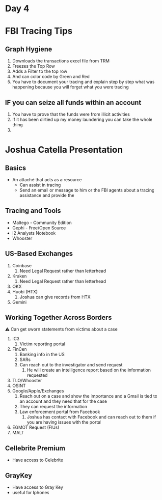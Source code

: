 # Day 4

# FBI Tracing Tips

## Graph Hygiene

1. Downloads the transactions excel file from TRM
2. Freezes the Top Row
3. Adds a Filter to the top row
4. And can color code by Green and Red
5. You have to document your tracing and explain step by step what was happening because you will forget what you were tracing

## IF you can seize all funds within an account

1. You have to prove that the funds were from illicit activities 
2. If it has been dirtied up my money laundering you can take the whole thing
3. 

# Joshua Catella Presentation

## Basics

- An attaché that acts as a resource
    - Can assist in tracing
    - Send an email or message to him or the FBI agents about a tracing assistance and provide the

## Tracing and Tools

- Maltego - Community Edition
- Gephi - Free/Open Source
- i2 Analysts Notebook
- Whooster

## US-Based Exchanges

1. Coinbase
    1. Need Legal Request rather than letterhead
2. Kraken
    1. Need Legal Request rather than letterhead
3. OKX
4. Huobi (HTX)
    1. Joshua can give records from HTX
5. Gemini

## Working Together Across Borders

<aside>
⚠️ Can get sworn statements from victims about a case

</aside>

1. IC3
    1. Victim reporting portal
2. FinCen
    1. Banking info in the US
    2. SARs
    3. Can reach out to the investigator and send request
        1. He will create an intelligence report based on the information requested
3. TLO/Whooster
4. OSINT
5. Google/Apple/Exchanges
    1. Reach out on a case and show the importance and a Gmail is tied to an account and they need that for the case
    2. They can request the information
    3. Law enforcement portal from Facebook
        1. Joshua has contact with Facebook and can reach out to them if you are having issues with the portal
6. EGMOT Request (FIUs)
7. MALT 

## Cellebrite Premium

- Have access to Celebrite

## GrayKey

- Have access to Gray Key
- useful for Iphones